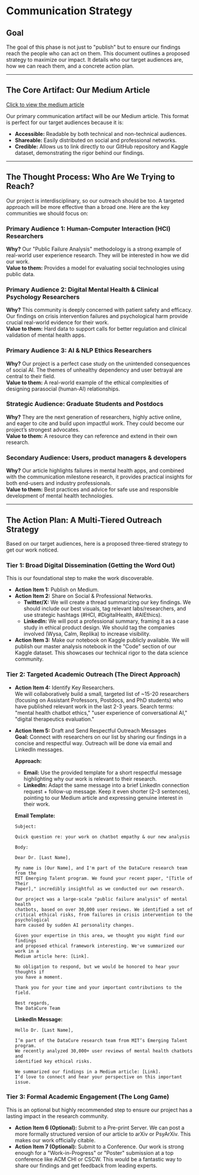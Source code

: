 # Communication Strategy

## Goal

The goal of this phase is not just to "publish" but to ensure our findings
reach the people who can act on them.
This document outlines a proposed strategy to maximize our impact. It details
who our target audiences are, how we can reach them, and a concrete action plan.

---

## The Core Artifact: Our Medium Article

[Click to view the medium article](<https://medium.com/@ayhamhasan20/the-conversational-ai-tax-the-hidden-price-tag-on-mental-wellness-apps-42468f751aab>)  

Our primary communication artifact will be our Medium article. This format is
perfect for our target audiences because it is:  

- **Accessible:** Readable by both technical and non-technical audiences.  
- **Shareable:** Easily distributed on social and professional networks.  
- **Credible:** Allows us to link directly to our GitHub repository and Kaggle
dataset, demonstrating the rigor behind our findings.  

---

## The Thought Process: Who Are We Trying to Reach?

Our project is interdisciplinary, so our outreach should be too. A targeted
approach will be more effective than a broad one. Here are the key communities
we should focus on:  

### Primary Audience 1: Human-Computer Interaction (HCI) Researchers

**Why?** Our "Public Failure Analysis" methodology is a strong example of
real-world user experience research. They will be interested in how we did our
work.  
**Value to them:** Provides a model for evaluating social technologies using
public data.  

### Primary Audience 2: Digital Mental Health & Clinical Psychology Researchers

**Why?** This community is deeply concerned with patient safety and efficacy.
Our findings on crisis intervention failures and psychological harm provide
crucial real-world evidence for their work.  
**Value to them:** Hard data to support calls for better regulation and
clinical validation of mental health apps.  

### Primary Audience 3: AI & NLP Ethics Researchers

**Why?** Our project is a perfect case study on the unintended consequences of
social AI. The themes of unhealthy dependency and user betrayal are central to
their field.  
**Value to them:** A real-world example of the ethical complexities of
designing parasocial (human-AI) relationships.  

### Strategic Audience: Graduate Students and Postdocs

**Why?** They are the next generation of researchers, highly active online,  
and eager to cite and build upon impactful work. They could become our
project’s strongest advocates.  
**Value to them:** A resource they can reference and extend in their own
research.  

### Secondary Audience: Users, product managers & developers

**Why?** Our article highlights failures in mental health apps, and combined
with the communication milestone research, it provides practical insights for
both end-users and industry professionals.  
**Value to them:** Best practices and advice for safe use and responsible
development of mental health technologies.  

---

## The Action Plan: A Multi-Tiered Outreach Strategy

Based on our target audiences, here is a proposed three-tiered strategy to get
our work noticed.  

### Tier 1: Broad Digital Dissemination (Getting the Word Out)

This is our foundational step to make the work discoverable.  

- **Action Item 1:** Publish on Medium.  
- **Action Item 2:** Share on Social & Professional Networks.  
  - **Twitter/X:** We will create a thread summarizing our key findings. We
  should include our best visuals, tag relevant labs/researchers, and use
  strategic hashtags (#HCI, #DigitalHealth, #AIEthics).  
  - **LinkedIn:** We will post a professional summary, framing it as a case
  study in ethical product design. We should tag the companies involved
  (Wysa, Calm, Replika) to increase visibility.  
- **Action Item 3:** Make our notebook on Kaggle publicly available. We will
publish our master analysis notebook in the "Code" section of our Kaggle
dataset. This showcases our technical rigor to the data
science community.  

### Tier 2: Targeted Academic Outreach (The Direct Approach)

- **Action Item 4:** Identify Key Researchers.  
  We will collaboratively build a small, targeted list of ~15-20 researchers
  (focusing on Assistant Professors, Postdocs, and PhD students) who have
  published relevant work in the last 2-3 years.
  Search terms: "mental health chatbot ethics," "user experience of
  conversational AI," "digital therapeutics evaluation."  

- **Action Item 5:** Draft and Send Respectful Outreach Messages  
**Goal:** Connect with researchers on our list by sharing our findings in a
concise and respectful way. Outreach will be done via email and LinkedIn
messages.  

  **Approach:**  
  - **Email:** Use the provided template for a short
  respectful message highlighting why our work is relevant to their research.  
  - **LinkedIn:** Adapt the same message into a brief LinkedIn connection
  request + follow-up message. Keep it even shorter (2–3 sentences),
  pointing to our Medium article and expressing genuine interest in their
  work.  

  **Email Template:**

      Subject:

      Quick question re: your work on chatbot empathy & our new analysis
      
      Body:

      Dear Dr. [Last Name],

      My name is [Our Name], and I'm part of the DataCure research team from the
      MIT Emerging Talent program. We found your recent paper, "[Title of Their
      Paper]," incredibly insightful as we conducted our own research.

      Our project was a large-scale "public failure analysis" of mental health
      chatbots, based on over 30,000 user reviews. We identified a set of
      critical ethical risks, from failures in crisis intervention to the psychological
      harm caused by sudden AI personality changes.

      Given your expertise in this area, we thought you might find our findings
      and proposed ethical framework interesting. We've summarized our work in a
      Medium article here: [Link].
      
      No obligation to respond, but we would be honored to hear your thoughts if
      you have a moment.
      
      Thank you for your time and your important contributions to the field.

      Best regards,  
      The DataCure Team

  **LinkedIn Message:**

      Hello Dr. [Last Name],

      I’m part of the DataCure research team from MIT’s Emerging Talent program.
      We recently analyzed 30,000+ user reviews of mental health chatbots and 
      identified key ethical risks.

      We summarized our findings in a Medium article: [Link].
      I’d love to connect and hear your perspective on this important issue.

### Tier 3: Formal Academic Engagement (The Long Game)

This is an optional but highly recommended step to ensure our project has a
lasting impact in the research community.  

- **Action Item 6 (Optional):** Submit to a Pre-print Server. We can post a
more formally structured version of our article to arXiv or PsyArXiv. This
makes our work officially citable.  
- **Action Item 7 (Optional):** Submit to a Conference. Our work is strong
enough for a "Work-in-Progress" or "Poster" submission at a top conference
like ACM CHI or CSCW. This would be a fantastic way to share our findings
and get feedback from leading experts.  
